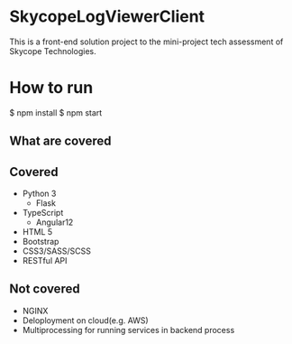 # SkycopeLogViewerClient

This is a front-end solution project to the mini-project tech assessment of Skycope Technologies.

# How to run

$ npm install
$ npm start

## What are covered
## Covered
- Python 3
    - Flask
- TypeScript
    - Angular12
- HTML 5
- Bootstrap
- CSS3/SASS/SCSS
- RESTful API

## Not covered

- NGINX
- Deloployment on cloud(e.g. AWS)
- Multiprocessing for running services in backend process
